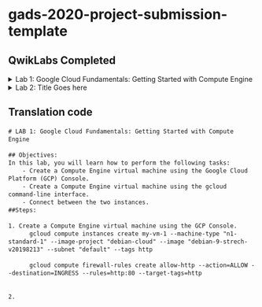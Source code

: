 <!-- Change title below -->

# gads-2020-project-submission-template

## QwikLabs Completed

<details>
  <!-- The complete lab title goes here 👇🏾-->
  <summary>Lab 1: Google Cloud Fundamentals: Getting Started with Compute Engine
</summary>
  <!-- Provide path to the screenshot here. Example 👇🏾-->
  <img src="screenshots/example_screenshot.png">
</details>

<details>
  <!-- The complete lab title goes here 👇🏾-->
  <summary>Lab 2: Title Goes here</summary>
  <!-- Provide path to the screenshot here. Example 👇🏾-->
  <img src="screenshots/example_screenshot.png">
</details>

## Translation code

```
# LAB 1: Google Cloud Fundamentals: Getting Started with Compute Engine

## Objectives:
In this lab, you will learn how to perform the following tasks:
    - Create a Compute Engine virtual machine using the Google Cloud Platform (GCP) Console.
    - Create a Compute Engine virtual machine using the gcloud command-line interface.
    - Connect between the two instances.
##Steps:

1. Create a Compute Engine virtual machine using the GCP Console.
      gcloud compute instances create my-vm-1 --machine-type "n1-standard-1" --image-project "debian-cloud" --image "debian-9-strech-v20198213" --subnet "default" --tags http
      
      gcloud compute firewall-rules create allow-http --action=ALLOW --destination=INGRESS --rules=http:80 --target-tags=http
      
      
2. 
```
